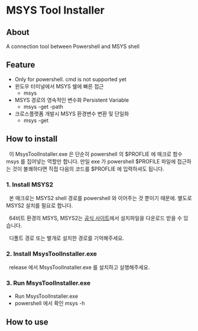 # MSYS Tool Installer

## About

A connection tool between Powershell and MSYS shell

## Feature

- Only for powershell. cmd is not supported yet
- 윈도우 터미널에서 MSYS 쉘에 빠른 접근
  - msys
- MSYS 경로의 영속적인 변수화 Persistent Variable
  - msys -get -path
- 크로스플랫폼 개발시 MSYS 환경변수 변환 및 단일화
  - msys -get

## How to install

&nbsp; 이 MsysToolInstaller.exe 은 단순히 powershell 의 $PROFLIE 에 매크로 함수 msys 를 집어넣는 역할만 합니다. 만일 exe 가 powershell $PROFILE 파일에 접근하는 것이 불쾌하다면 직접 다음의 코드를 $PROFLIE 에 입력하셔도 됩니다.

### 1. Install MSYS2

&nbsp; 본 매크로는 MSYS2 shell 경로를 powershell 와 이어주는 것 뿐이기 때문에. 별도로 MSYS2 설치를 필요로 합니다.

&nbsp; 64비트 환경의 MSYS, MSYS2는 [공식 사이트](https://www.msys2.org/)에서 설치파일을 다운로드 받을 수 있습니다.

&nbsp; 디폴트 경로 또는 별개로 설치한 경로를 기억해주세요.

### 2. Install MsysToolInstaller.exe

&nbsp; release 에서 MsysToolInstaller.exe 를 설치하고 실행해주세요.

### 3. Run MsysToolInstaller.exe

- Run MsysToolInstaller.exe
- powershell 에서 확인 msys -h

## How to use
